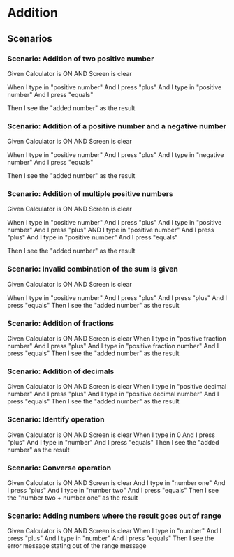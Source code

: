 # Addition
## Scenarios
### Scenario: Addition of two positive number
  
  Given Calculator is ON AND Screen is clear

  When I type in "positive number"
    And I press "plus"
    And I type in "positive number"
    And I press "equals"

  Then I see the "added number" as the result

### Scenario: Addition of a positive number and a negative number
  
  Given Calculator is ON AND Screen is clear

  When I type in "positive number"
    And I press "plus"
    And I type in "negative number"
    And I press "equals"
  
  Then I see the "added number" as the result
  
### Scenario: Addition of multiple positive numbers
  
  Given Calculator is ON AND Screen is clear

  When I type in "positive number"
    And I press "plus"
    And I type in "positive number"
    And I press "plus"
    AND I type in "positive number"
    And I press "plus"
    And I type in "positive number"
    And I press "equals"
    
  Then I see the "added number" as the result

### Scenario: Invalid combination of the sum is given
  
  Given Calculator is ON AND Screen is clear
   
  When I type in "positive number"
    And I press "plus"
    And I press "plus"
    And I press "equals"
  Then I see the "added number" as the result
  
### Scenario: Addition of fractions

  Given Calculator is ON AND Screen is clear
  When I type in "positive fraction number"
  And I press "plus"
  And I type in "positive fraction number"
  And I press "equals"
  Then I see the "added number" as the result

### Scenario: Addition of decimals
  
  Given Calculator is ON AND Screen is clear
  When I type in "positive decimal number"
  And I press "plus"
  And I type in "positive decimal number"
  And I press "equals"
  Then I see the "added number" as the result

### Scenario: Identify operation

  Given Calculator is ON AND Screen is clear
  When I type in 0
  And I press "plus"
  And I type in "number"
  And I press "equals"
  Then I see the "added number" as the result
  
### Scenario: Converse operation

  Given Calculator is ON AND Screen is clear
  And I type in "number one"
  And I press "plus"
  And I type in "number two"
  And I press "equals"
  Then I see the "number two + number one" as the result

### Scenario: Adding numbers where the result goes out of range

  Given Calculator is ON AND Screen is clear
  When I type in "number"
  And I press "plus"
  And I type in "number"
  And I press "equals"
  Then I see the error message stating out of the range message
